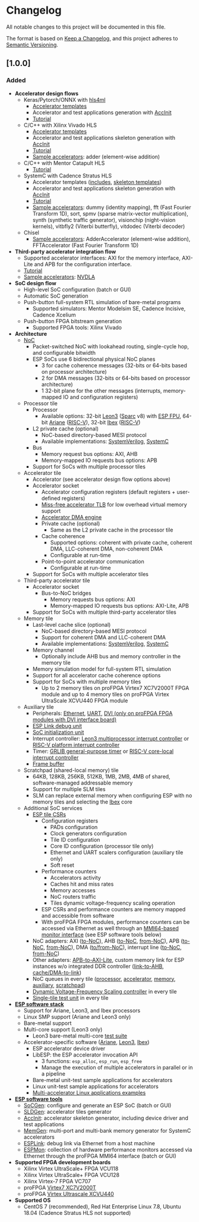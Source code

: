 # Changelog

All notable changes to this project will be documented in this file.

The format is based on [Keep a Changelog](https://keepachangelog.com/en/1.0.0/),
and this project adheres to [Semantic Versioning](https://semver.org/spec/v2.0.0.html).

## [1.0.0]

### Added

- **Accelerator design flows**
	- Keras/Pytorch/ONNX with [hls4ml](https://fastmachinelearning.org/hls4ml/)
		- [Accelerator templates](https://github.com/sld-columbia/esp/tree/master/utils/scripts/templates)
		- Accelerator and test applications generation with [AccInit](https://github.com/sld-columbia/esp/blob/master/utils/scripts/init_accelerator.sh)
		- [Tutorial](https://www.esp.cs.columbia.edu/docs/hls4ml/)
	- C/C++ with Xilinx Vivado HLS
		- [Accelerator templates](https://github.com/sld-columbia/esp/tree/master/utils/scripts/templates)
		- Accelerator and test applications skeleton generation with [AccInit](https://github.com/sld-columbia/esp/blob/master/utils/scripts/init_accelerator.sh)
		- [Tutorial](https://www.esp.cs.columbia.edu/docs/cpp_acc/)
		- [Sample accelerators](https://github.com/sld-columbia/esp/tree/master/accelerators/vivado_hls): adder (element-wise addition)
	- C/C++ with Mentor Catapult HLS
		- [Tutorial](https://www.esp.cs.columbia.edu/docs/mentor_cpp_acc/)
	- SystemC with Cadence Stratus HLS
		- Accelerator templates ([includes](https://github.com/sld-columbia/esp-accelerator-templates), [skeleton templates](https://github.com/sld-columbia/esp/tree/master/utils/scripts/templates))
		- Accelerator and test applications skeleton generation with [AccInit](https://github.com/sld-columbia/esp/blob/master/utils/scripts/init_accelerator.sh)
		- [Tutorial](https://www.esp.cs.columbia.edu/docs/systemc_acc/)
		- [Sample accelerators](https://github.com/sld-columbia/esp/tree/master/accelerators/stratus_hls): dummy (identity mapping), fft (Fast Fourier Transform 1D), sort, spmv (sparse matrix-vector multiplication), synth (synthetic traffic generator), visionchip (night-vision kernels), vitbfly2 (Viterbi butterfly), vitdodec (Viterbi decoder)
	- Chisel
		- [Sample accelerators](https://github.com/IBM/esp-chisel-accelerators): AdderAccelerator (element-wise addition), FFTAccelerator (Fast Fourier Transform 1D)
- **Third-party accelerator integration flow**
	- Supported accelerator interfaces: AXI for the memory interface, AXI-Lite and APB for the configuration interface.
	- [Tutorial](https://www.esp.cs.columbia.edu/docs/thirdparty_acc/)
	- [Sample accelerators](https://github.com/sld-columbia/esp/tree/master/third-party/accelerators): [NVDLA](http://nvdla.org/)
- **SoC design flow**
	- High-level SoC configuration (batch or GUI)
	- Automatic SoC generation
	- Push-button full-system RTL simulation of bare-metal programs
		- Supported simulators: Mentor Modelsim SE, Cadence Incisive, Cadence Xcelium
	- Push-button FPGA bitstream generation
		- Supported FPGA tools: Xilinx Vivado
- **Architecture**
	- [NoC](https://github.com/sld-columbia/esp/tree/master/rtl/src/sld/noc)
		- Packet-switched NoC with lookahead routing, single-cycle hop, and configurable bitwidth
		- ESP SoCs use 6 bidirectional physical NoC planes
			- 3 for cache coherence messages (32-bits or 64-bits based on processor architecture)
			- 2 for DMA messages (32-bits or 64-bits based on processor architecture)
			- 1 32-bit plane for the other messages (interrupts, memory-mapped IO and configuration registers)
	- Processor tile
		- Processor
			- Available options: 32-bit [Leon3](https://www.gaisler.com/index.php/products/processors/leon3) ([Sparc](https://sparc.org/) v8) with [ESP FPU](https://github.com/sld-columbia/esp/tree/master/rtl/src/sld/fpu), 64-bit [Ariane](https://github.com/openhwgroup/cva6) ([RISC-V](https://riscv.org/)), 32-bit [Ibex](https://github.com/lowRISC/ibex) ([RISC-V](https://riscv.org/))
		- L2 private cache (optional)
			- NoC-based directory-based MESI protocol
			- Available implementations: [SystemVerilog](https://github.com/sld-columbia/esp-caches/tree/master/l2), [SystemC](https://github.com/sld-columbia/esp/tree/master/systemc/l2)
		- Bus
			- Memory request bus options: AXI, AHB
			- Memory-mapped IO requests bus options: APB
		- Support for SoCs with multiple processor tiles
	- Accelerator tile
		- Accelerator (see accelerator design flow options above)
		- Accelerator socket
			- Accelerator configuration registers (default registers + user-defined registers)
			- [Miss-free accelerator TLB](https://github.com/sld-columbia/esp/blob/master/rtl/src/sld/sldcommon/acc_tlb.vhd) for low overhead virtual memory support
			- [Accelerator DMA engine](https://github.com/sld-columbia/esp/blob/master/rtl/src/sld/tile/acc_dma2noc.vhd)
			- Private cache (optional)
				- Same as the L2 private cache in the processor tile
			- Cache coherence
				- Supported options: coherent with private cache, coherent DMA, LLC-coherent DMA, non-coherent DMA
				- Configurable at run-time
			- Point-to-point accelerator communication
				- Configurable at run-time
		- Support for SoCs with multiple accelerator tiles
	- Third-party accelerator tile
		- Accelerator socket
			- Bus-to-NoC bridges
				- Memory requests bus options: AXI
				- Memory-mapped IO requests bus options: AXI-Lite, APB
		- Support for SoCs with multiple third-party accelerator tiles
	- Memory tile
		- Last-level cache slice (optional)
			- NoC-based directory-based MESI protocol
			- Support for coherent DMA and LLC-coherent DMA
			- Available implementations: [SystemVerilog](https://github.com/sld-columbia/esp-caches/tree/master/llc), [SystemC](https://github.com/sld-columbia/esp/tree/master/systemc/llc)
		- Memory channel
			- Optionally include AHB bus and memory controller in the memory tile
		- Memory simulation model for full-system RTL simulation
		- Support for all accelerator cache coherence options
		- Support for SoCs with multiple memory tiles
			- Up to 2 memory tiles on proFPGA Virtex7 XC7V2000T FPGA module and up to 4 memory tiles on proFPGA Virtex UltraScale XCVU440 FPGA module
	- Auxiliary tile
		- Peripherals: [Ethernet](https://github.com/sld-columbia/esp/tree/master/rtl/src/gaisler/greth), [UART](https://github.com/sld-columbia/esp/tree/master/rtl/src/gaisler/uart), [DVI (only on proFPGA FPGA modules with DVI interface board)](https://github.com/sld-columbia/esp/blob/master/rtl/src/gaisler/misc/svgactrl.vhd)
		- [ESP Link debug unit](https://github.com/sld-columbia/esp/blob/master/rtl/src/sld/sldcommon/esplink.sv)
		- [SoC initialization unit](https://github.com/sld-columbia/esp/blob/master/rtl/src/sld/sldcommon/esp_init.vhd)
		- Interrupt controller: [Leon3 multiprocessor interrupt controller](https://github.com/sld-columbia/esp/blob/master/rtl/src/gaisler/irqmp/irqmp.vhd) or [RISC-V platform interrupt controller](https://github.com/sld-columbia/rv_plic/tree/e78512f1625d3fb64b3fd155ae78e633fdd83846)
		- Timer: [GRLIB general-purpose timer](https://github.com/sld-columbia/esp/blob/master/rtl/src/gaisler/misc/gptimer.vhd) or [RISC-V core-local interrupt controller](https://github.com/sld-columbia/ariane/tree/8a5248cdf61fe3dc3e9abab433995bee268ae411/src/clint)
		- [Frame buffer](https://github.com/sld-columbia/esp/blob/master/rtl/src/sld/sldcommon/ahbram_dp.vhd)
	- Scratchpad (shared-local memory) tile
		- 64KB, 128KB, 256KB, 512KB, 1MB, 2MB, 4MB of shared, software-managed addressable memory
		- Support for multiple SLM tiles
		- SLM can replace external memory when configuring ESP with no memory tiles and selecting the [Ibex](https://github.com/lowRISC/ibex) core
	- Additional SoC services
		- [ESP tile CSRs](https://github.com/sld-columbia/esp/blob/master/rtl/src/sld/tile/esp_tile_csr.vhd)
			- Configuration registers
				- PADs configuration
				- Clock generators configuration
				- Tile ID configuration
				- Core ID configuration (processor tile only)
				- Ethernet and UART scalers configuration (auxiliary tile only)
				- Soft reset
			- Performance counters
				- Accelerators activity
				- Caches hit and miss rates
				- Memory accesses
				- NoC routers traffic
				- Tiles dynamic voltage-frequency scaling operation
			- ESP CSRs and performance counters are memory mapped and accessible from software
			- With proFPGA FPGA modules, performance counters can be accessed via Ethernet as well through an [MMI64-based monitor interface](https://github.com/sld-columbia/esp/blob/master/rtl/src/sld/sldcommon/monitor.vhd) (see ESP software tools below)
		- NoC adapters: AXI ([to-NoC](https://github.com/sld-columbia/esp/blob/master/rtl/src/sld/tile/cpu_axi2noc.vhd)), AHB ([to-NoC](https://github.com/sld-columbia/esp/blob/master/rtl/src/sld/tile/cpu_ahbs2noc.vhd), [from-NoC](https://github.com/sld-columbia/esp/blob/master/rtl/src/sld/tile/mem_noc2ahbm.vhd)), APB ([to-NoC](https://github.com/sld-columbia/esp/blob/master/rtl/src/sld/tile/cpu_apb2noc.vhd), [from-NoC](https://github.com/sld-columbia/esp/blob/master/rtl/src/sld/tile/misc_noc2apb.vhd)), DMA ([to/from-NoC](https://github.com/sld-columbia/esp/blob/master/rtl/src/sld/tile/acc_dma2noc.vhd)), interrupt line ([to-NoC](https://github.com/sld-columbia/esp/blob/master/rtl/src/sld/tile/misc_irq2noc.vhd), [from-NoC](https://github.com/sld-columbia/esp/blob/master/rtl/src/sld/tile/cpu_irq2noc.vhd))
		- Other adapters: [APB-to-AXI-Lite](https://github.com/sld-columbia/esp/blob/master/rtl/src/sld/sldcommon/apb2axil.sv), custom memory link for ESP instances w/o integrated DDR controller ([link-to-AHB](https://github.com/sld-columbia/esp/blob/master/rtl/src/sld/tile/ext2ahbm.vhd), [cache/DMA-to-link](https://github.com/sld-columbia/esp/blob/master/rtl/src/sld/tile/mem2ext.vhd))
		- NoC queues in every tile ([processor](https://github.com/sld-columbia/esp/blob/master/rtl/src/sld/tile/cpu_tile_q.vhd), [accelerator](https://github.com/sld-columbia/esp/blob/master/rtl/src/sld/tile/acc_tile_q.vhd), [memory](https://github.com/sld-columbia/esp/blob/master/rtl/src/sld/tile/mem_tile_q.vhd), [auxiliary](https://github.com/sld-columbia/esp/blob/master/rtl/src/sld/tile/misc_tile_q.vhd), [scratchpad](https://github.com/sld-columbia/esp/blob/master/rtl/src/sld/tile/slm_tile_q.vhd))
		- [Dynamic Voltage-Frequency Scaling controller](https://github.com/sld-columbia/esp/blob/master/rtl/src/sld/tile/dvfs_top.vhd) in every tile
		- [Single-tile test unit](https://github.com/sld-columbia/esp/blob/master/rtl/src/sld/tile/jtag_test.vhd) in every tile
- **[ESP software stack](https://github.com/sld-columbia/esp/tree/master/soft)**
	- Support for Ariane, Leon3, and Ibex processors
	- Linux SMP support (Ariane and Leon3 only)
	- Bare-metal support
	- Multi-core support (Leon3 only)
		- Leon3 bare-metal multi-core [test suite](https://github.com/sld-columbia/esp/tree/master/utils/grlib/software/leon3)
	- Accelerator-specific software ([Ariane](https://github.com/sld-columbia/esp/tree/master/soft/ariane/drivers), [Leon3](https://github.com/sld-columbia/esp/tree/master/soft/leon3/drivers), [Ibex](https://github.com/sld-columbia/esp/tree/master/soft/ibex/drivers))
		- ESP accelerator device driver
		- LibESP: the ESP accelerator invocation API
			- 3 functions: `esp_alloc`, `esp_run`, `esp_free`
			- Manage the execution of multiple accelerators in parallel or in a pipeline
		- Bare-metal unit-test sample applications for accelerators
		- Linux unit-test sample applications for accelerators
		- [Multi-accelerator Linux applications examples](https://github.com/sld-columbia/esp/tree/master/soft/examples/multifft)
- **[ESP software tools](https://github.com/sld-columbia/esp/tree/master/utils)**
	- [SoCGen](https://github.com/sld-columbia/esp/tree/master/utils/socmap): configure and generate an ESP SoC (batch or GUI)
	- [SLDGen](https://github.com/sld-columbia/esp/tree/master/utils/sldgen): accelerator tiles generator
	- [AccInit](https://github.com/sld-columbia/esp/blob/master/utils/scripts/init_accelerator.sh): accelerator skeleton generator, including device driver and test applications
	- [MemGen](https://github.com/sld-columbia/esp/tree/master/utils/memgen): multi-port and multi-bank memory generator for SystemC accelerators
	- [ESPLink](https://github.com/sld-columbia/esp/tree/master/utils/esplink): debug link via Ethernet from a host machine
	- [ESPMon](https://github.com/sld-columbia/esp/tree/master/utils/espmon): collection of hardware performance monitors accessed via Ethernet through the proFPGA MMI64 interface (batch or GUI)
- **Supported FPGA development boards**
	- Xilinx Virtex UltraScale+ FPGA VCU118
	- Xilinx Virtex UltraScale+ FPGA VCU128
	- Xilinx Virtex-7 FPGA VC707
	- proFPGA [Virtex7 XC7V2000T](https://www.profpga.com/products/fpga-modules-overview/virtex-7-based/profpga-xc7v2000t)
	- proFPGA [Virtex Ultrascale XCVU440](https://www.profpga.com/products/fpga-modules-overview/virtex-ultrascale-based/profpga-xcvu440)
- **Supported OS**
	- CentOS 7 (recommended), Red Hat Enterprise Linux 7.8, Ubuntu 18.04 (Cadence Stratus HLS not supported)
